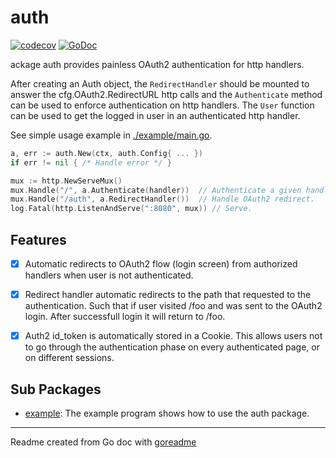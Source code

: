 # auth

[![codecov](https://codecov.io/gh/posener/auth/branch/master/graph/badge.svg)](https://codecov.io/gh/posener/auth)
[![GoDoc](https://img.shields.io/badge/pkg.go.dev-doc-blue)](http://pkg.go.dev/github.com/posener/auth)

ackage auth provides painless OAuth2 authentication for http handlers.

After creating an Auth object, the `RedirectHandler` should be mounted to answer the
cfg.OAuth2.RedirectURL http calls and the `Authenticate` method can be used to enforce
authentication on http handlers.
The `User` function can be used to get the logged in user in an authenticated http handler.

See simple usage example in [./example/main.go](./example/main.go).

```go
a, err := auth.New(ctx, auth.Config{ ... })
if err != nil { /* Handle error */ }

mux := http.NewServeMux()
mux.Handle("/", a.Authenticate(handler))  // Authenticate a given handler on '/'.
mux.Handle("/auth", a.RedirectHandler())  // Handle OAuth2 redirect.
log.Fatal(http.ListenAndServe(":8080", mux)) // Serve.
```

## Features

- [x] Automatic redirects to OAuth2 flow (login screen) from authorized handlers when user
is not authenticated.

- [x] Redirect handler automatic redirects to the path that requested to the authentication. Such
that if user visited /foo and was sent to the OAuth2 login. After successfull login it
will return to /foo.

- [x] Auth2 id_token is automatically stored in a Cookie. This allows users not to go through
the authentication phase on every authenticated page, or on different sessions.

## Sub Packages

* [example](./example): The example program shows how to use the auth package.

---
Readme created from Go doc with [goreadme](https://github.com/posener/goreadme)
